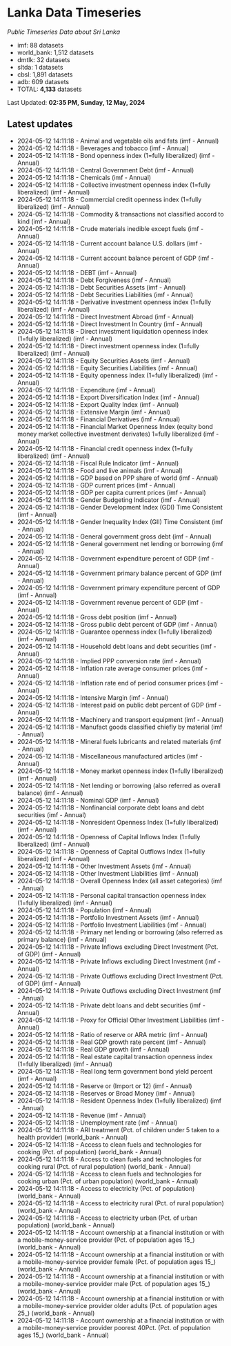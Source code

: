 # Lanka Data Timeseries
*Public Timeseries Data about Sri Lanka*

* imf: 88 datasets
* world_bank: 1,512 datasets
* dmtlk: 32 datasets
* sltda: 1 datasets
* cbsl: 1,891 datasets
* adb: 609 datasets
* TOTAL: **4,133** datasets

Last Updated: **02:35 PM, Sunday, 12 May, 2024**

## Latest updates

* 2024-05-12 14:11:18 - Animal and vegetable oils and fats (imf - Annual)
* 2024-05-12 14:11:18 - Beverages and tobacco (imf - Annual)
* 2024-05-12 14:11:18 - Bond openness index (1=fully liberalized) (imf - Annual)
* 2024-05-12 14:11:18 - Central Government Debt (imf - Annual)
* 2024-05-12 14:11:18 - Chemicals (imf - Annual)
* 2024-05-12 14:11:18 - Collective investment openness index (1=fully liberalized) (imf - Annual)
* 2024-05-12 14:11:18 - Commercial credit openness index (1=fully liberalized) (imf - Annual)
* 2024-05-12 14:11:18 - Commodity & transactions not classified accord to kind (imf - Annual)
* 2024-05-12 14:11:18 - Crude materials inedible except fuels (imf - Annual)
* 2024-05-12 14:11:18 - Current account balance U.S. dollars (imf - Annual)
* 2024-05-12 14:11:18 - Current account balance percent of GDP (imf - Annual)
* 2024-05-12 14:11:18 - DEBT (imf - Annual)
* 2024-05-12 14:11:18 - Debt Forgiveness (imf - Annual)
* 2024-05-12 14:11:18 - Debt Securities Assets (imf - Annual)
* 2024-05-12 14:11:18 - Debt Securities Liabilities (imf - Annual)
* 2024-05-12 14:11:18 - Derivative investment openness index (1=fully liberalized) (imf - Annual)
* 2024-05-12 14:11:18 - Direct Investment Abroad (imf - Annual)
* 2024-05-12 14:11:18 - Direct Investment In Country (imf - Annual)
* 2024-05-12 14:11:18 - Direct investment liquidation openness index (1=fully liberalized) (imf - Annual)
* 2024-05-12 14:11:18 - Direct investment openness index (1=fully liberalized) (imf - Annual)
* 2024-05-12 14:11:18 - Equity Securities Assets (imf - Annual)
* 2024-05-12 14:11:18 - Equity Securities Liabilities (imf - Annual)
* 2024-05-12 14:11:18 - Equity openness index (1=fully liberalized) (imf - Annual)
* 2024-05-12 14:11:18 - Expenditure (imf - Annual)
* 2024-05-12 14:11:18 - Export Diversification Index (imf - Annual)
* 2024-05-12 14:11:18 - Export Quality Index (imf - Annual)
* 2024-05-12 14:11:18 - Extensive Margin (imf - Annual)
* 2024-05-12 14:11:18 - Financial Derivatives (imf - Annual)
* 2024-05-12 14:11:18 - Financial Market Openness Index (equity bond money market collective investment derivates) 1=fully liberalized (imf - Annual)
* 2024-05-12 14:11:18 - Financial credit openness index (1=fully liberalized) (imf - Annual)
* 2024-05-12 14:11:18 - Fiscal Rule Indicator (imf - Annual)
* 2024-05-12 14:11:18 - Food and live animals (imf - Annual)
* 2024-05-12 14:11:18 - GDP based on PPP share of world (imf - Annual)
* 2024-05-12 14:11:18 - GDP current prices (imf - Annual)
* 2024-05-12 14:11:18 - GDP per capita current prices (imf - Annual)
* 2024-05-12 14:11:18 - Gender Budgeting Indicator (imf - Annual)
* 2024-05-12 14:11:18 - Gender Development Index (GDI) Time Consistent (imf - Annual)
* 2024-05-12 14:11:18 - Gender Inequality Index (GII) Time Consistent (imf - Annual)
* 2024-05-12 14:11:18 - General government gross debt (imf - Annual)
* 2024-05-12 14:11:18 - General government net lending or borrowing (imf - Annual)
* 2024-05-12 14:11:18 - Government expenditure percent of GDP (imf - Annual)
* 2024-05-12 14:11:18 - Government primary balance percent of GDP (imf - Annual)
* 2024-05-12 14:11:18 - Government primary expenditure percent of GDP (imf - Annual)
* 2024-05-12 14:11:18 - Government revenue percent of GDP (imf - Annual)
* 2024-05-12 14:11:18 - Gross debt position (imf - Annual)
* 2024-05-12 14:11:18 - Gross public debt percent of GDP (imf - Annual)
* 2024-05-12 14:11:18 - Guarantee openness index (1=fully liberalized) (imf - Annual)
* 2024-05-12 14:11:18 - Household debt loans and debt securities (imf - Annual)
* 2024-05-12 14:11:18 - Implied PPP conversion rate (imf - Annual)
* 2024-05-12 14:11:18 - Inflation rate average consumer prices (imf - Annual)
* 2024-05-12 14:11:18 - Inflation rate end of period consumer prices (imf - Annual)
* 2024-05-12 14:11:18 - Intensive Margin (imf - Annual)
* 2024-05-12 14:11:18 - Interest paid on public debt percent of GDP (imf - Annual)
* 2024-05-12 14:11:18 - Machinery and transport equipment (imf - Annual)
* 2024-05-12 14:11:18 - Manufact goods classified chiefly by material (imf - Annual)
* 2024-05-12 14:11:18 - Mineral fuels lubricants and related materials (imf - Annual)
* 2024-05-12 14:11:18 - Miscellaneous manufactured articles (imf - Annual)
* 2024-05-12 14:11:18 - Money market openness index (1=fully liberalized) (imf - Annual)
* 2024-05-12 14:11:18 - Net lending or borrowing (also referred as overall balance) (imf - Annual)
* 2024-05-12 14:11:18 - Nominal GDP (imf - Annual)
* 2024-05-12 14:11:18 - Nonfinancial corporate debt loans and debt securities (imf - Annual)
* 2024-05-12 14:11:18 - Nonresident Openness Index (1=fully liberalized) (imf - Annual)
* 2024-05-12 14:11:18 - Openness of Capital Inflows Index (1=fully liberalized) (imf - Annual)
* 2024-05-12 14:11:18 - Openness of Capital Outflows Index (1=fully liberalized) (imf - Annual)
* 2024-05-12 14:11:18 - Other Investment Assets (imf - Annual)
* 2024-05-12 14:11:18 - Other Investment Liabilities (imf - Annual)
* 2024-05-12 14:11:18 - Overall Openness Index (all asset categories) (imf - Annual)
* 2024-05-12 14:11:18 - Personal capital transaction openness index (1=fully liberalized) (imf - Annual)
* 2024-05-12 14:11:18 - Population (imf - Annual)
* 2024-05-12 14:11:18 - Portfolio Investment Assets (imf - Annual)
* 2024-05-12 14:11:18 - Portfolio Investment Liabilities (imf - Annual)
* 2024-05-12 14:11:18 - Primary net lending or borrowing (also referred as primary balance) (imf - Annual)
* 2024-05-12 14:11:18 - Private Inflows excluding Direct Investment (Pct. of GDP) (imf - Annual)
* 2024-05-12 14:11:18 - Private Inflows excluding Direct Investment (imf - Annual)
* 2024-05-12 14:11:18 - Private Outflows excluding Direct Investment (Pct. of GDP) (imf - Annual)
* 2024-05-12 14:11:18 - Private Outflows excluding Direct Investment (imf - Annual)
* 2024-05-12 14:11:18 - Private debt loans and debt securities (imf - Annual)
* 2024-05-12 14:11:18 - Proxy for Official Other Investment Liabilities (imf - Annual)
* 2024-05-12 14:11:18 - Ratio of reserve or ARA metric (imf - Annual)
* 2024-05-12 14:11:18 - Real GDP growth rate percent (imf - Annual)
* 2024-05-12 14:11:18 - Real GDP growth (imf - Annual)
* 2024-05-12 14:11:18 - Real estate capital transaction openness index (1=fully liberalized) (imf - Annual)
* 2024-05-12 14:11:18 - Real long term government bond yield percent (imf - Annual)
* 2024-05-12 14:11:18 - Reserve or (Import or 12) (imf - Annual)
* 2024-05-12 14:11:18 - Reserves or Broad Money (imf - Annual)
* 2024-05-12 14:11:18 - Resident Openness Index (1=fully liberalized) (imf - Annual)
* 2024-05-12 14:11:18 - Revenue (imf - Annual)
* 2024-05-12 14:11:18 - Unemployment rate (imf - Annual)
* 2024-05-12 14:11:18 - ARI treatment (Pct. of children under 5 taken to a health provider) (world_bank - Annual)
* 2024-05-12 14:11:18 - Access to clean fuels and technologies for cooking (Pct. of population) (world_bank - Annual)
* 2024-05-12 14:11:18 - Access to clean fuels and technologies for cooking rural (Pct. of rural population) (world_bank - Annual)
* 2024-05-12 14:11:18 - Access to clean fuels and technologies for cooking urban (Pct. of urban population) (world_bank - Annual)
* 2024-05-12 14:11:18 - Access to electricity (Pct. of population) (world_bank - Annual)
* 2024-05-12 14:11:18 - Access to electricity rural (Pct. of rural population) (world_bank - Annual)
* 2024-05-12 14:11:18 - Access to electricity urban (Pct. of urban population) (world_bank - Annual)
* 2024-05-12 14:11:18 - Account ownership at a financial institution or with a mobile-money-service provider (Pct. of population ages 15_) (world_bank - Annual)
* 2024-05-12 14:11:18 - Account ownership at a financial institution or with a mobile-money-service provider female (Pct. of population ages 15_) (world_bank - Annual)
* 2024-05-12 14:11:18 - Account ownership at a financial institution or with a mobile-money-service provider male (Pct. of population ages 15_) (world_bank - Annual)
* 2024-05-12 14:11:18 - Account ownership at a financial institution or with a mobile-money-service provider older adults (Pct. of population ages 25_) (world_bank - Annual)
* 2024-05-12 14:11:18 - Account ownership at a financial institution or with a mobile-money-service provider poorest 40Pct. (Pct. of population ages 15_) (world_bank - Annual)